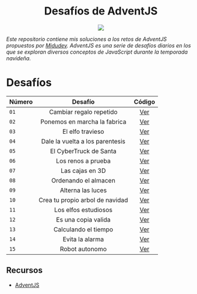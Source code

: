 <h1 align="center">Desafíos de AdventJS</h1>

<p align="center">
  <img src='https://github.com/MarceeloDominguez/AdventJS/assets/70117105/476a3419-9bcb-450e-9d5e-ea7225ebc98f' />
</p>

_Este repositorio contiene mis soluciones a los retos de AdventJS propuestos por [Midudev](https://github.com/midudev). AdventJS es una serie de desafíos diarios en los que se exploran diversos conceptos de JavaScript durante la temporada navideña._

# Desafíos
| Número        | Desafío     | Código      |          
| ------------- |:-------------:|:-------------:|
|```01```| Cambiar regalo repetido | [Ver](https://github.com/MarceeloDominguez/AdventJS/blob/master/2023/01-cambiar-regalo-repetido/index.js) |
|```02```| Ponemos en marcha la fabrica | [Ver](https://github.com/MarceeloDominguez/AdventJS/blob/master/2023/02-ponemos-en-marcha-la-fabrica/index.js) |
|```03```| El elfo travieso | [Ver](https://github.com/MarceeloDominguez/AdventJS/blob/master/2023/03-el-elfo-travieso/index.js) |
|```04```| Dale la vuelta a los parentesis | [Ver](https://github.com/MarceeloDominguez/AdventJS/blob/master/2023/04-dale-la-vuelta-a-los-parentesis/index.js) |
|```05```| El CyberTruck de Santa | [Ver](https://github.com/MarceeloDominguez/AdventJS/blob/master/2023/05-el-cyberTruck-de-santa/index.js) |
|```06```| Los renos a prueba | [Ver](https://github.com/MarceeloDominguez/AdventJS/blob/master/2023/06-los-renos-a-prueba/index.js) |
|```07```| Las cajas en 3D | [Ver](https://github.com/MarceeloDominguez/AdventJS/blob/master/2023/07-las-cajas-en-3D/index.js) |
|```08```| Ordenando el almacen | [Ver](https://github.com/MarceeloDominguez/AdventJS/blob/master/2023/08-ordenando-el-almacen/index.js) |
|```09```| Alterna las luces | [Ver](https://github.com/MarceeloDominguez/AdventJS/blob/master/2023/09-alterna-las-luces/index.js) |
|```10```| Crea tu propio arbol de navidad | [Ver](https://github.com/MarceeloDominguez/AdventJS/blob/master/2023/10-crea-tu-propio-arbol-de-navidad/index.js) |
|```11```| Los elfos estudiosos | [Ver](https://github.com/MarceeloDominguez/AdventJS/blob/master/2023/11-los-elfos-estudiosos/index.js) |
|```12```| Es una copia valida | [Ver](https://github.com/MarceeloDominguez/AdventJS/blob/master/2023/12-es-una-copia-valida/index.js) |
|```13```| Calculando el tiempo | [Ver](https://github.com/MarceeloDominguez/AdventJS/blob/master/2023/13-calculando-el-tiempo/index.js) |
|```14```| Evita la alarma | [Ver](https://github.com/MarceeloDominguez/AdventJS/blob/master/2023/14-evita-la-alarma/index.js) |
|```15```| Robot autonomo | [Ver](https://github.com/MarceeloDominguez/AdventJS/blob/master/2023/15-robot-autonomo/index.js) |

## Recursos

- [AdventJS](https://adventjs.dev/es)




